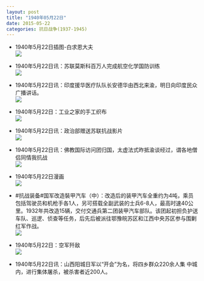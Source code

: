 ```yaml
---
layout: post
title: "1940年05月22日"
date: 2015-05-22
categories: 抗日战争(1937-1945)
---
```


<meta name="referrer" content="no-referrer" />

- 1940年5月22日插图-白求恩大夫 <br/><img src="https://ww3.sinaimg.cn/large/aca367d8jw1esdfw5hrlkj20bd0cdt9j.jpg" />

- 1940年5月22日讯：苏联莫斯科百万人完成航空化学国防训练 <br/><img src="https://ww2.sinaimg.cn/large/aca367d8jw1esde6hb6lxj209h0cj0ts.jpg" />

- 1940年5月22日讯：印度援华医疗队队长安德华由西北来渝，明日向印度民众广播讲话。 <br/><img src="https://ww3.sinaimg.cn/large/aca367d8jw1esdcfwhypuj207s0buwfa.jpg" />

- 1940年5月22日：工业之家的手工织布 <br/><img src="https://ww1.sinaimg.cn/large/aca367d8jw1esdap089ptj20f41djgy2.jpg" />

- 1940年5月22日讯：政治部赠送苏联抗战影片 <br/><img src="https://ww1.sinaimg.cn/large/aca367d8jw1esd3rmm4ssj208r0690t7.jpg" />

- 1940年5月22日讯：佛教国际访问团归国，太虚法式昨抵渝谈经过，谓各地僧侣同情我抗战 <br/><img src="https://ww1.sinaimg.cn/large/aca367d8jw1escwtwfqd3j20b00ik0w3.jpg" />

- 1940年5月22日漫画 <br/><img src="https://ww2.sinaimg.cn/large/aca367d8jw1escv3ebomkj20d60cjmym.jpg" />

- #抗战装备#国军改造裝甲汽车（中）：改造后的装甲汽车全重约为4吨，乘员包括驾驶员和机枪手各1人，另可搭载全副武装的士兵6-8人，最高时速40公里。1932年共改造15辆，交付交通兵第二团装甲汽车部队。该团起初担负护送车队、巡逻、侦查等任务，后先后被派往鄂豫皖苏区和江西中央苏区参与围剿红军作战。 <br/><img src="https://ww3.sinaimg.cn/large/aca367d8jw1escssmdlfdj20i30d2di9.jpg" />

- 1940年5月22日：空军歼敌 <br/><img src="https://ww3.sinaimg.cn/large/aca367d8jw1escrmv3vaqj21210hudmd.jpg" />

- 1940年5月22日讯：山西阳城日军以“开会”为名，将四乡群众220余人集 中城内，进行集体屠杀，被杀害者近200人。  

